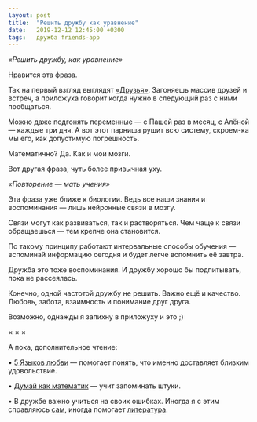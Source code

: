 ```yaml
---
layout: post
title:  "Решить дружбу как уравнение"
date:   2019-12-12 12:45:00 +0300
tags: 	дружба friends-app
---
```


_«Решить дружбу, как уравнение»_

Нравится эта фраза.

Так на первый взгляд выглядят [«Друзья»][1]. Загоняешь массив друзей и встреч, а приложуха говорит когда нужно в следующий раз с ними пообщаться.

Можно даже подгонять переменные — с Пашей раз в месяц, с Алёной — каждые три дня. А вот этот парниша рушит всю систему, скроем-ка мы его, как допустимую погрешность.

Математично? Да. Как и мои мозги. 

Вот другая фраза, чуть более привычная уху.

_«Повторение — мать учения»_

Эта фраза уже ближе к биологии. Ведь все наши знания и воспоминания — лишь нейронные связи в мозгу. 

Связи могут как развиваться, так и растворяться. Чем чаще к связи обращаешься — тем крепче она становится. 

По такому принципу работают интервальные способы обучения —вспоминай информацию сегодня и  будет легче вспомнить её завтра. 

Дружба это тоже воспоминания. И дружбу хорошо бы подпитывать, пока не рассеялась.

Конечно, одной частотой дружбу не решить. Важно ещё и качество. Любовь, забота, взаимность и понимание друг друга. 

Возможно, однажды я запихну в приложуху и это ;)

× × ×

А пока, дополнительное чтение:

• [5 Языков любви][2] — помогает понять, что именно доставляет близким удовольствие.

• [Думай как математик][3] — учит запоминать штуки.

• В дружбе важно учиться на своих ошибках. Иногда я с этим справляюсь [сам][4], иногда помогает [литература][5]. 

[1]: {{site.url}}/blog/friends-app
[2]: {{site.url}}/5-love-languages
[3]: {{site.url}}/a-mind-for-numbers
[4]: {{site.url}}/failed-on-responsibilities
[5]: {{site.url}}/Fountainhead-and-meaning-of-fiction